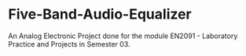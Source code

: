 # Five-Band-Audio-Equalizer
An Analog Electronic Project done for the module EN2091 - Laboratory Practice and Projects in Semester 03.
